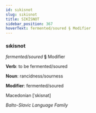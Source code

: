 ```yaml
---
id: sıkisnot
slug: sıkisnot
title: SIKİSNOT
sidebar_position: 367
hoverText: fermented/soured § Modifier
---
```


### sıkisnot

*fermented/soured* **§** Modifier

**Verb**: to be fermented/soured

**Noun**: rancidness/sourness

**Modifier**: fermented/soured

Macedonian [ˈskisnat]

*Balto-Slavic Language Family*